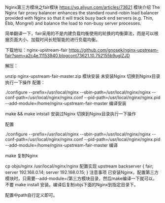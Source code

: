 Nginx第三方模块之fair模块
https://yq.aliyun.com/articles/73621
模块介绍
The Nginx fair proxy balancer enhances the standard round-robin load balancer provided
with Nginx so that it will track busy back end servers (e.g. Thin, Ebb, Mongrel)
and balance the load to non-busy server processes.

简单翻译一下，fair采用的不是内建负载均衡使用的轮换的均衡算法，而是可以根据页面大小、加载时间长短智能的进行负载均衡。

下载地址：nginx-upstream-fair https://github.com/gnosek/nginx-upstream-fair?spm=a2c4e.11153940.blogcont73621.10.752155b9ugIZJD

解压：

unzip  nginx-upstream-fair-master.zip
模块安装
未安装Nginx
切换到Nginx目录执行一下操作
配置：

./configure --prefix=/usr/local/nginx  --sbin-path=/usr/local/nginx/nginx --conf-path=/usr/local/nginx/nginx.conf --pid-path=/usr/local/nginx/nginx.pid  --add-module=/home/nginx-upstream-fair-master
编译安装

make && make intstall
安装过Nginx
切换到Nginx目录执行一下操作

配置

./configure --prefix=/usr/local/nginx  --sbin-path=/usr/local/nginx/nginx --conf-path=/usr/local/nginx/nginx.conf --pid-path=/usr/local/nginx/nginx.pid  --add-module=/home/nginx-upstream-fair-master
编译

make
复制Nginx

 cp objs/nginx /usr/local/nginx/nginx
配置实现
upstream backserver { 
fair; 
server 192.168.0.14; 
server 192.168.0.15; 
} 
注意事项
已安装Nginx，配置第三方模块时，只需要--add-module=/第三方模块目录，然后make编译一下就可以，不要 make install 安装。编译后复制objs下面的Nginx到指定目录下。

配置中path自行定义即可。
